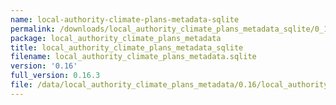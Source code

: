 ```yaml
---
name: local-authority-climate-plans-metadata-sqlite
permalink: /downloads/local_authority_climate_plans_metadata_sqlite/0_16
package: local_authority_climate_plans_metadata
title: local_authority_climate_plans_metadata_sqlite
filename: local_authority_climate_plans_metadata.sqlite
version: '0.16'
full_version: 0.16.3
file: /data/local_authority_climate_plans_metadata/0.16/local_authority_climate_plans_metadata.sqlite
---
```

